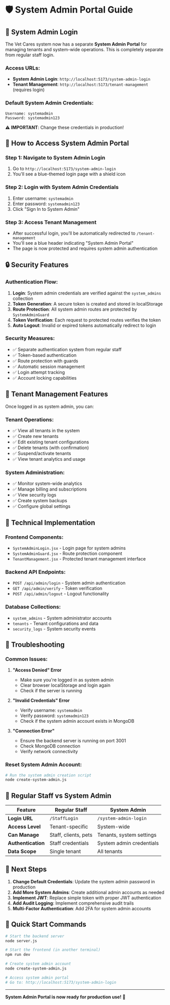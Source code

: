 # 🛡️ System Admin Portal Guide

## 🔐 System Admin Login

The Vet Cares system now has a separate **System Admin Portal** for managing tenants and system-wide operations. This is completely separate from regular staff login.

### **Access URLs:**
- **System Admin Login**: `http://localhost:5173/system-admin-login`
- **Tenant Management**: `http://localhost:5173/tenant-management` (requires login)

### **Default System Admin Credentials:**
```
Username: systemadmin
Password: systemadmin123
```

⚠️ **IMPORTANT**: Change these credentials in production!

## 🚀 How to Access System Admin Portal

### **Step 1: Navigate to System Admin Login**
1. Go to `http://localhost:5173/system-admin-login`
2. You'll see a blue-themed login page with a shield icon

### **Step 2: Login with System Admin Credentials**
1. Enter username: `systemadmin`
2. Enter password: `systemadmin123`
3. Click "Sign In to System Admin"

### **Step 3: Access Tenant Management**
- After successful login, you'll be automatically redirected to `/tenant-management`
- You'll see a blue header indicating "System Admin Portal"
- The page is now protected and requires system admin authentication

## 🔒 Security Features

### **Authentication Flow:**
1. **Login**: System admin credentials are verified against the `system_admins` collection
2. **Token Generation**: A secure token is created and stored in localStorage
3. **Route Protection**: All system admin routes are protected by `SystemAdminGuard`
4. **Token Verification**: Each request to protected routes verifies the token
5. **Auto Logout**: Invalid or expired tokens automatically redirect to login

### **Security Measures:**
- ✅ Separate authentication system from regular staff
- ✅ Token-based authentication
- ✅ Route protection with guards
- ✅ Automatic session management
- ✅ Login attempt tracking
- ✅ Account locking capabilities

## 🏢 Tenant Management Features

Once logged in as system admin, you can:

### **Tenant Operations:**
- ✅ View all tenants in the system
- ✅ Create new tenants
- ✅ Edit existing tenant configurations
- ✅ Delete tenants (with confirmation)
- ✅ Suspend/activate tenants
- ✅ View tenant analytics and usage

### **System Administration:**
- ✅ Monitor system-wide analytics
- ✅ Manage billing and subscriptions
- ✅ View security logs
- ✅ Create system backups
- ✅ Configure global settings

## 🔧 Technical Implementation

### **Frontend Components:**
- `SystemAdminLogin.jsx` - Login page for system admins
- `SystemAdminGuard.jsx` - Route protection component
- `TenantManagement.jsx` - Protected tenant management interface

### **Backend API Endpoints:**
- `POST /api/admin/login` - System admin authentication
- `GET /api/admin/verify` - Token verification
- `POST /api/admin/logout` - Logout functionality

### **Database Collections:**
- `system_admins` - System administrator accounts
- `tenants` - Tenant configurations and data
- `security_logs` - System security events

## 🚨 Troubleshooting

### **Common Issues:**

1. **"Access Denied" Error**
   - Make sure you're logged in as system admin
   - Clear browser localStorage and login again
   - Check if the server is running

2. **"Invalid Credentials" Error**
   - Verify username: `systemadmin`
   - Verify password: `systemadmin123`
   - Check if the system admin account exists in MongoDB

3. **"Connection Error"**
   - Ensure the backend server is running on port 3001
   - Check MongoDB connection
   - Verify network connectivity

### **Reset System Admin Account:**
```bash
# Run the system admin creation script
node create-system-admin.js
```

## 🔄 Regular Staff vs System Admin

| Feature | Regular Staff | System Admin |
|---------|---------------|--------------|
| **Login URL** | `/StaffLogin` | `/system-admin-login` |
| **Access Level** | Tenant-specific | System-wide |
| **Can Manage** | Staff, clients, pets | Tenants, system settings |
| **Authentication** | Staff credentials | System admin credentials |
| **Data Scope** | Single tenant | All tenants |

## 📝 Next Steps

1. **Change Default Credentials**: Update the system admin password in production
2. **Add More System Admins**: Create additional admin accounts as needed
3. **Implement JWT**: Replace simple token with proper JWT authentication
4. **Add Audit Logging**: Implement comprehensive audit trails
5. **Multi-Factor Authentication**: Add 2FA for system admin accounts

## 🎯 Quick Start Commands

```bash
# Start the backend server
node server.js

# Start the frontend (in another terminal)
npm run dev

# Create system admin account
node create-system-admin.js

# Access system admin portal
# Go to: http://localhost:5173/system-admin-login
```

---

**System Admin Portal is now ready for production use!** 🎉 